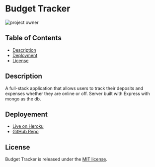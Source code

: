 # Budget Tracker

![project owner](https://img.shields.io/badge/owner-Connerjm-blueviolet)

## Table of Contents

- [Description](#description)
- [Deployment](#deployment)
- [License](#license)

## Description

A full-stack application that allows users to track their deposits and expenses whether they are online or off. Server built with Express with mongo as the db.

## Deployement

- [Live on Heroku](https://warm-sierra-41725.herokuapp.com/)
- [GitHub Repo](https://github.com/Connerjm/Budget-Tracker)

## License

Budget Tracker is released under the [MIT license](https://www.opensource.org/licenses/mit).
